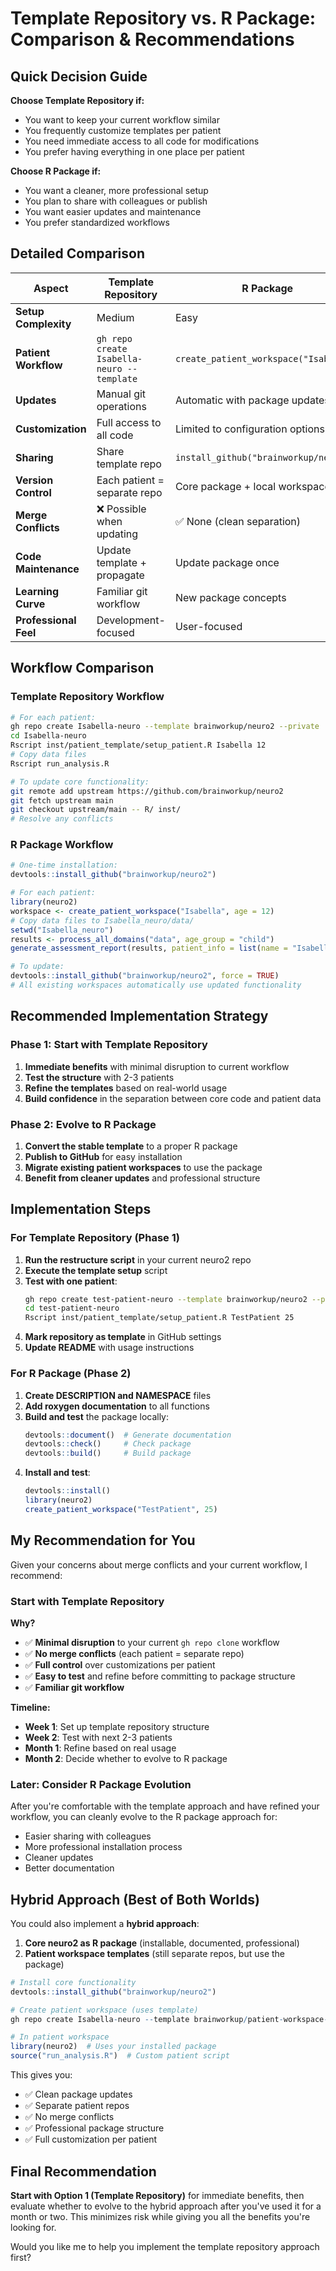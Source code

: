 # Template Repository vs. R Package: Comparison & Recommendations

## Quick Decision Guide

**Choose Template Repository if:**
- You want to keep your current workflow similar
- You frequently customize templates per patient  
- You need immediate access to all code for modifications
- You prefer having everything in one place per patient

**Choose R Package if:**
- You want a cleaner, more professional setup
- You plan to share with colleagues or publish
- You want easier updates and maintenance
- You prefer standardized workflows

## Detailed Comparison

| Aspect | Template Repository | R Package |
|--------|-------------------|-----------|
| **Setup Complexity** | Medium | Easy |
| **Patient Workflow** | `gh repo create Isabella-neuro --template` | `create_patient_workspace("Isabella")` |
| **Updates** | Manual git operations | Automatic with package updates |
| **Customization** | Full access to all code | Limited to configuration options |
| **Sharing** | Share template repo | `install_github("brainworkup/neuro2")` |
| **Version Control** | Each patient = separate repo | Core package + local workspaces |
| **Merge Conflicts** | ❌ Possible when updating | ✅ None (clean separation) |
| **Code Maintenance** | Update template + propagate | Update package once |
| **Learning Curve** | Familiar git workflow | New package concepts |
| **Professional Feel** | Development-focused | User-focused |

## Workflow Comparison

### Template Repository Workflow
```bash
# For each patient:
gh repo create Isabella-neuro --template brainworkup/neuro2 --private
cd Isabella-neuro
Rscript inst/patient_template/setup_patient.R Isabella 12
# Copy data files
Rscript run_analysis.R

# To update core functionality:
git remote add upstream https://github.com/brainworkup/neuro2
git fetch upstream main
git checkout upstream/main -- R/ inst/
# Resolve any conflicts
```

### R Package Workflow
```r
# One-time installation:
devtools::install_github("brainworkup/neuro2")

# For each patient:
library(neuro2)
workspace <- create_patient_workspace("Isabella", age = 12)
# Copy data files to Isabella_neuro/data/
setwd("Isabella_neuro")
results <- process_all_domains("data", age_group = "child")
generate_assessment_report(results, patient_info = list(name = "Isabella", age = 12))

# To update:
devtools::install_github("brainworkup/neuro2", force = TRUE)
# All existing workspaces automatically use updated functionality
```

## Recommended Implementation Strategy

### Phase 1: Start with Template Repository
1. **Immediate benefits** with minimal disruption to current workflow
2. **Test the structure** with 2-3 patients
3. **Refine the templates** based on real-world usage
4. **Build confidence** in the separation between core code and patient data

### Phase 2: Evolve to R Package  
1. **Convert the stable template** to a proper R package
2. **Publish to GitHub** for easy installation
3. **Migrate existing patient workspaces** to use the package
4. **Benefit from cleaner updates** and professional structure

## Implementation Steps

### For Template Repository (Phase 1)

1. **Run the restructure script** in your current neuro2 repo
2. **Execute the template setup** script
3. **Test with one patient**:
   ```bash
   gh repo create test-patient-neuro --template brainworkup/neuro2 --private
   cd test-patient-neuro
   Rscript inst/patient_template/setup_patient.R TestPatient 25
   ```
4. **Mark repository as template** in GitHub settings
5. **Update README** with usage instructions

### For R Package (Phase 2)

1. **Create DESCRIPTION and NAMESPACE** files
2. **Add roxygen documentation** to all functions
3. **Build and test** the package locally:
   ```r
   devtools::document()  # Generate documentation
   devtools::check()     # Check package
   devtools::build()     # Build package
   ```
4. **Install and test**:
   ```r
   devtools::install()
   library(neuro2)
   create_patient_workspace("TestPatient", 25)
   ```

## My Recommendation for You

Given your concerns about merge conflicts and your current workflow, I recommend:

### **Start with Template Repository** 

**Why?**
- ✅ **Minimal disruption** to your current `gh repo clone` workflow
- ✅ **No merge conflicts** (each patient = separate repo)
- ✅ **Full control** over customizations per patient
- ✅ **Easy to test** and refine before committing to package structure
- ✅ **Familiar git workflow** 

**Timeline:**
- **Week 1**: Set up template repository structure
- **Week 2**: Test with next 2-3 patients  
- **Month 1**: Refine based on real usage
- **Month 2**: Decide whether to evolve to R package

### **Later: Consider R Package Evolution**

After you're comfortable with the template approach and have refined your workflow, you can cleanly evolve to the R package approach for:
- Easier sharing with colleagues
- More professional installation process
- Cleaner updates
- Better documentation

## Hybrid Approach (Best of Both Worlds)

You could also implement a **hybrid approach**:

1. **Core neuro2 as R package** (installable, documented, professional)
2. **Patient workspace templates** (still separate repos, but use the package)

```r
# Install core functionality
devtools::install_github("brainworkup/neuro2")

# Create patient workspace (uses template)
gh repo create Isabella-neuro --template brainworkup/patient-workspace-template --private

# In patient workspace
library(neuro2)  # Uses your installed package
source("run_analysis.R")  # Custom patient script
```

This gives you:
- ✅ Clean package updates
- ✅ Separate patient repos
- ✅ No merge conflicts
- ✅ Professional package structure
- ✅ Full customization per patient

## Final Recommendation

**Start with Option 1 (Template Repository)** for immediate benefits, then evaluate whether to evolve to the hybrid approach after you've used it for a month or two. This minimizes risk while giving you all the benefits you're looking for.

Would you like me to help you implement the template repository approach first?